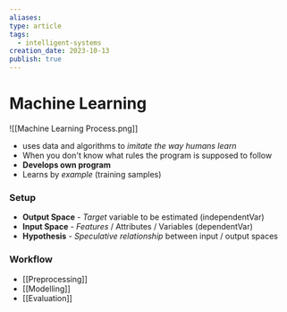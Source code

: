 ```yaml
---
aliases: 
type: article
tags:
  - intelligent-systems
creation_date: 2023-10-13
publish: true
---
```

# Machine Learning
![[Machine Learning Process.png]]
- uses data and algorithms to *imitate the way humans learn*
- When you don't know what rules the program is supposed to follow
- **Develops own program**
- Learns by *example* (training samples)
### Setup
- **Output Space** - *Target* variable to be estimated (independentVar)
- **Input Space** - *Features* / Attributes / Variables (dependentVar)
- **Hypothesis** - *Speculative relationship* between input / output spaces

### Workflow
- [[Preprocessing]]
- [[Modelling]]
- [[Evaluation]]